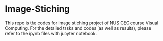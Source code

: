 # Image-Stiching

This repo is the codes for image stiching project of NUS CEG course Visual Computing.
For the detailed tasks and codes (as well as results), please refer to the ipynb files with jupyter notebook.
